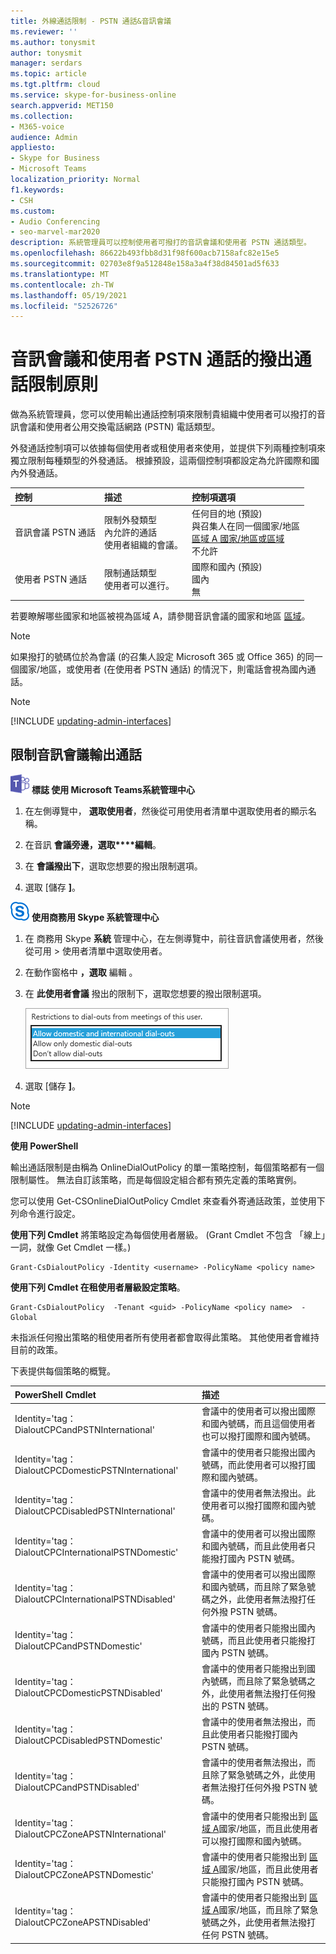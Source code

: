 ```yaml
---
title: 外線通話限制 - PSTN 通話&音訊會議
ms.reviewer: ''
ms.author: tonysmit
author: tonysmit
manager: serdars
ms.topic: article
ms.tgt.pltfrm: cloud
ms.service: skype-for-business-online
search.appverid: MET150
ms.collection:
- M365-voice
audience: Admin
appliesto:
- Skype for Business
- Microsoft Teams
localization_priority: Normal
f1.keywords:
- CSH
ms.custom:
- Audio Conferencing
- seo-marvel-mar2020
description: 系統管理員可以控制使用者可撥打的音訊會議和使用者 PSTN 通話類型。
ms.openlocfilehash: 86622b493fbb8d31f98f600acb7158afc82e15e5
ms.sourcegitcommit: 02703e8f9a512848e158a3a4f38d84501ad5f633
ms.translationtype: MT
ms.contentlocale: zh-TW
ms.lasthandoff: 05/19/2021
ms.locfileid: "52526726"
---
```

# <a name="outbound-calling-restriction-policies-for-audio-conferencing-and-user-pstn-calls"></a>音訊會議和使用者 PSTN 通話的撥出通話限制原則

做為系統管理員，您可以使用輸出通話控制項來限制貴組織中使用者可以撥打的音訊會議和使用者公用交換電話網路 (PSTN) 電話類型。

外發通話控制項可以依據每個使用者或租使用者來使用，並提供下列兩種控制項來獨立限制每種類型的外發通話。 根據預設，這兩個控制項都設定為允許國際和國內外發通話。

|控制|描述|控制項選項|
|:-----|:-----|:-----|
|音訊會議 PSTN 通話|限制外發類型 </br>內允許的通話 </br>使用者組織的會議。|任何目的地 (預設) </br>與召集人在同一個國家/地區 </br> [區域 A 國家/地區或區域](audio-conferencing-zones.md) </br>不允許|
|使用者 PSTN 通話|限制通話類型 </br>使用者可以進行。|國際和國內 (預設) </br>國內</br>無|

若要瞭解哪些國家和地區被視為區域 A，請參閱音訊會議的國家和地區 [區域](audio-conferencing-zones.md)。

   > [!NOTE]
   > 如果撥打的號碼位於為會議 (的召集人設定 Microsoft 365 或 Office 365) 的同一個國家/地區，或使用者 (在使用者 PSTN 通話) 的情況下，則電話會視為國內通話。

> [!NOTE]
> [!INCLUDE [updating-admin-interfaces](includes/updating-admin-interfaces.md)]

## <a name="restrict-audio-conferencing-outbound-calls"></a>限制音訊會議輸出通話

![Microsoft Teams ](media/teams-logo-30x30.png) **標誌 使用 Microsoft Teams系統管理中心**

1. 在左側導覽中， **選取使用者**，然後從可用使用者清單中選取使用者的顯示名稱。

3. 在音訊 **會議旁邊，選取****編輯**。

4. 在 **會議撥出下**，選取您想要的撥出限制選項。

5. 選取 [儲存 **]**。

![商務用 Skype 標誌圖示](media/sfb-logo-30x30.png) **使用商務用 Skype 系統管理中心**

1. 在 商務用 Skype **系統** 管理中心，在左側導覽中，前往音訊會議使用者，然後從可用  >  使用者清單中選取使用者。

2. 在動作窗格中 **，選取** 編輯 。

3.  在 **此使用者會議** 撥出的限制下，選取您想要的撥出限制選項。

      ![撥出限制選項](media/restrictions-to-dial-outs.png)

4. 選取 [儲存 **]**。

> [!Note]
> [!INCLUDE [updating-admin-interfaces](includes/updating-admin-interfaces.md)]

**使用 PowerShell**

輸出通話限制是由稱為 OnlineDialOutPolicy 的單一策略控制，每個策略都有一個限制屬性。 無法自訂該策略，而是每個設定組合都有預先定義的策略實例。

您可以使用 Get-CSOnlineDialOutPolicy Cmdlet 來查看外寄通話政策，並使用下列命令進行設定。

**使用下列 Cmdlet** 將策略設定為每個使用者層級。  (Grant Cmdlet 不包含 「線上」一詞，就像 Get Cmdlet 一樣。) 

```
Grant-CsDialoutPolicy -Identity <username> -PolicyName <policy name>    
```

**使用下列 Cmdlet 在租使用者層級設定策略**。

```
Grant-CsDialoutPolicy  -Tenant <guid> -PolicyName <policy name>  -Global 
```

未指派任何撥出策略的租使用者所有使用者都會取得此策略。 其他使用者會維持目前的政策。

下表提供每個策略的概覽。

|PowerShell Cmdlet|描述|
|:-----|:-----|
|Identity='tag：DialoutCPCandPSTNInternational'    |    會議中的使用者可以撥出國際和國內號碼，而且這個使用者也可以撥打國際和國內號碼。    |
|Identity='tag：DialoutCPCDomesticPSTNInternational'  |    會議中的使用者只能撥出國內號碼，而此使用者可以撥打國際和國內號碼。    |
|    Identity='tag：DialoutCPCDisabledPSTNInternational'    |    會議中的使用者無法撥出。此使用者可以撥打國際和國內號碼。    |
|    Identity='tag：DialoutCPCInternationalPSTNDomestic'    |    會議中的使用者可以撥出國際和國內號碼，而且此使用者只能撥打國內 PSTN 號碼。    |
|    Identity='tag：DialoutCPCInternationalPSTNDisabled'    |    會議中的使用者可以撥出國際和國內號碼，而且除了緊急號碼之外，此使用者無法撥打任何外撥 PSTN 號碼。    |
|    Identity='tag：DialoutCPCandPSTNDomestic'    |    會議中的使用者只能撥出國內號碼，而且此使用者只能撥打國內 PSTN 號碼。    |
|    Identity='tag：DialoutCPCDomesticPSTNDisabled'    |    會議中的使用者只能撥出到國內號碼，而且除了緊急號碼之外，此使用者無法撥打任何撥出的 PSTN 號碼。    |
|    Identity='tag：DialoutCPCDisabledPSTNDomestic'    |    會議中的使用者無法撥出，而且此使用者只能撥打國內 PSTN 號碼。    |
|    Identity='tag：DialoutCPCandPSTNDisabled'    |    會議中的使用者無法撥出，而且除了緊急號碼之外，此使用者無法撥打任何外撥 PSTN 號碼。    |
|    Identity='tag：DialoutCPCZoneAPSTNInternational'    |    會議中的使用者只能撥出到 [區域 A](audio-conferencing-zones.md)國家/地區，而且此使用者可以撥打國際和國內號碼。    |
|    Identity='tag：DialoutCPCZoneAPSTNDomestic'    |    會議中的使用者只能撥出到 [區域 A](audio-conferencing-zones.md)國家/地區，而且此使用者只能撥打國內 PSTN 號碼。    |
|    Identity='tag：DialoutCPCZoneAPSTNDisabled'    |    會議中的使用者只能撥出到 [區域 A](audio-conferencing-zones.md)國家/地區，而且除了緊急號碼之外，此使用者無法撥打任何 PSTN 號碼。    |

